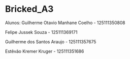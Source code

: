 # Bricked_A3

Alunos:
Guilherme Otavio Manhane Coelho - 125111350808

Felipe Jussek Souza - 125111369171

Guilherme dos Santos Araujo - 125111357675

Estêvão Kremer Kruger - 125111351686
